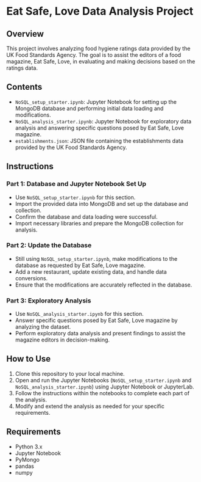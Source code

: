 # Eat Safe, Love Data Analysis Project

## Overview
This project involves analyzing food hygiene ratings data provided by the UK Food Standards Agency. The goal is to assist the editors of a food magazine, Eat Safe, Love, in evaluating and making decisions based on the ratings data.

## Contents
- `NoSQL_setup_starter.ipynb`: Jupyter Notebook for setting up the MongoDB database and performing initial data loading and modifications.
- `NoSQL_analysis_starter.ipynb`: Jupyter Notebook for exploratory data analysis and answering specific questions posed by Eat Safe, Love magazine.
- `establishments.json`: JSON file containing the establishments data provided by the UK Food Standards Agency.

## Instructions
### Part 1: Database and Jupyter Notebook Set Up
- Use `NoSQL_setup_starter.ipynb` for this section.
- Import the provided data into MongoDB and set up the database and collection.
- Confirm the database and data loading were successful.
- Import necessary libraries and prepare the MongoDB collection for analysis.

### Part 2: Update the Database
- Still using `NoSQL_setup_starter.ipynb`, make modifications to the database as requested by Eat Safe, Love magazine.
- Add a new restaurant, update existing data, and handle data conversions.
- Ensure that the modifications are accurately reflected in the database.

### Part 3: Exploratory Analysis
- Use `NoSQL_analysis_starter.ipynb` for this section.
- Answer specific questions posed by Eat Safe, Love magazine by analyzing the dataset.
- Perform exploratory data analysis and present findings to assist the magazine editors in decision-making.

## How to Use
1. Clone this repository to your local machine.
2. Open and run the Jupyter Notebooks (`NoSQL_setup_starter.ipynb` and `NoSQL_analysis_starter.ipynb`) using Jupyter Notebook or JupyterLab.
3. Follow the instructions within the notebooks to complete each part of the analysis.
4. Modify and extend the analysis as needed for your specific requirements.

## Requirements
- Python 3.x
- Jupyter Notebook
- PyMongo
- pandas
- numpy

